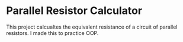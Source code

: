 # Parallel Resistor Calculator
 
This project calcualtes the equivalent resistance of a circuit of parallel resistors. I made this to practice OOP.